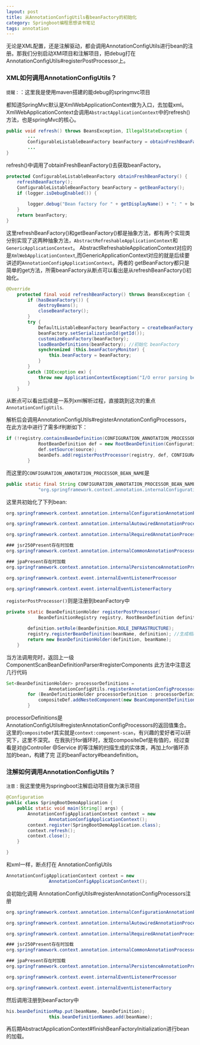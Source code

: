 ```yaml
---
layout: post
title: 从AnnotationConfigUtils看beanFactory的初始化
category: Springboot编程思想读书笔记
tags: annotation
---
```


无论是XML配置，还是注解驱动，都会调用AnnotationConfigUtils进行bean的注册。那我们分别启动XMl项目和注解项目，把debug打在AnnotationConfigUtils#registerPostProcessor上。

### XML如何调用AnnotationConfigUtils？
`提醒：`：这里我是使用maven搭建的能debug的springmvc项目

都知道SpringMvc默认是XmlWebApplicationContext做为入口，去加载xml。
XmlWebApplicationContext会调用`AbstractApplicationContext`中的refresh()方法，也是springMvc的核心。

```java
public void refresh() throws BeansException, IllegalStateException {
        ...
        ConfigurableListableBeanFactory beanFactory = obtainFreshBeanFactory();
        ...
}
```
refresh()中调用了obtainFreshBeanFactory()去获取beanFactory。

```java
protected ConfigurableListableBeanFactory obtainFreshBeanFactory() {
    refreshBeanFactory();
    ConfigurableListableBeanFactory beanFactory = getBeanFactory();
    if (logger.isDebugEnabled()) {
        
        logger.debug("Bean factory for " + getDisplayName() + ": " + beanFactory);
    }
    return beanFactory;
}
```
这里refreshBeanFactory()和getBeanFactory()都是抽象方法，都有两个实现类分别实现了这两种抽象方法，`AbstractRefreshableApplicationContext`和`GenericApplicationContext`。
AbstractRefreshableApplicationContext对应的是`XmlWebApplicationContext`,而GenericApplicationContext对应的就是后续要讲述的`AnnotationConfigApplicationContext`。两者的
getBeanFactory都只是简单的get方法，所需beanFactory从断点可以看出是从refreshBeanFactory()初始化。
```java
@Override
	protected final void refreshBeanFactory() throws BeansException {
		if (hasBeanFactory()) {
			destroyBeans();
			closeBeanFactory();
		}
		try {
			DefaultListableBeanFactory beanFactory = createBeanFactory(); //创建一个空的 beanFactory
			beanFactory.setSerializationId(getId());
			customizeBeanFactory(beanFactory);
			loadBeanDefinitions(beanFactory); //初始化 beanFactory
			synchronized (this.beanFactoryMonitor) {
				this.beanFactory = beanFactory;
			}
		}
		catch (IOException ex) {
			throw new ApplicationContextException("I/O error parsing bean definition source for " + getDisplayName(), ex);
		}
	}

```
从断点可以看出后续是一系列xml解析过程，直接跳到这次的重点`AnnotationConfigUtils`.

解析后会调用AnnotationConfigUtils#registerAnnotationConfigProcessors，在此方法中进行了需多if判断如下：
```java
if (!registry.containsBeanDefinition(CONFIGURATION_ANNOTATION_PROCESSOR_BEAN_NAME)) {
			RootBeanDefinition def = new RootBeanDefinition(ConfigurationClassPostProcessor.class);
			def.setSource(source);
			beanDefs.add(registerPostProcessor(registry, def, CONFIGURATION_ANNOTATION_PROCESSOR_BEAN_NAME));//注册到beanFactory
		}
```
而这里的`CONFIGURATION_ANNOTATION_PROCESSOR_BEAN_NAME`是
```java
public static final String CONFIGURATION_ANNOTATION_PROCESSOR_BEAN_NAME =
			"org.springframework.context.annotation.internalConfigurationAnnotationProcessor";
```
这里共初始化了下列bean:
```java
org.springframework.context.annotation.internalConfigurationAnnotationProcessor

org.springframework.context.annotation.internalAutowiredAnnotationProcessor

org.springframework.context.annotation.internalRequiredAnnotationProcessor

### jsr250Present存在时加载
org.springframework.context.annotation.internalCommonAnnotationProcessor

### jpaPresent存在时加载
org.springframework.context.annotation.internalPersistenceAnnotationProcessor

org.springframework.context.event.internalEventListenerProcessor

org.springframework.context.event.internalEventListenerFactory
```
`registerPostProcessor()`则是注册到beanFactory中
```java
private static BeanDefinitionHolder registerPostProcessor(
			BeanDefinitionRegistry registry, RootBeanDefinition definition, String beanName) {

		definition.setRole(BeanDefinition.ROLE_INFRASTRUCTURE);
		registry.registerBeanDefinition(beanName, definition); //生成相应的 bean
		return new BeanDefinitionHolder(definition, beanName);
	}
```
当方法调用完时，返回上一级ComponentScanBeanDefinitionParser#registerComponents
此方法中注意这几行代码
```java
Set<BeanDefinitionHolder> processorDefinitions =
                AnnotationConfigUtils.registerAnnotationConfigProcessors(readerContext.getRegistry(), source);
        for (BeanDefinitionHolder processorDefinition : processorDefinitions) {
            compositeDef.addNestedComponent(new BeanComponentDefinition(processorDefinition));
        }
```
processorDefinitions是AnnotationConfigUtils#registerAnnotationConfigProcessors的返回值集合。
这里的`compositeDef`其实就是`context:component-scan`，有兴趣的爱好者可以研究下，这里不深究。
在我执行for循环时，发现compositeDef是有值的，经过查看是对@Controller @Service 的等注解的扫描生成的实体类，再加上for循环添加的bean，构建了完
正的beanFactory#beandefinition。

### 注解如何调用AnnotationConfigUtils？
`注意：`我这里使用为springboot注解启动项目做为演示项目
```java
@Configuration
public class SpringBootDemoApplication {
	public static void main(String[] args) {
		AnnotationConfigApplicationContext context = new
				AnnotationConfigApplicationContext();
		context.register(SpringBootDemoApplication.class);
		context.refresh();
		context.close();
	}

}
```
和xml一样，断点打在 AnnotationConfigUtils
```java
AnnotationConfigApplicationContext context = new
				AnnotationConfigApplicationContext();
```
会初始化调用 AnnotationConfigUtils#registerAnnotationConfigProcessors注册
```java
org.springframework.context.annotation.internalConfigurationAnnotationProcessor

org.springframework.context.annotation.internalAutowiredAnnotationProcessor

org.springframework.context.annotation.internalRequiredAnnotationProcessor

### jsr250Present存在时加载
org.springframework.context.annotation.internalCommonAnnotationProcessor

### jpaPresent存在时加载
org.springframework.context.annotation.internalPersistenceAnnotationProcessor

org.springframework.context.event.internalEventListenerProcessor

org.springframework.context.event.internalEventListenerFactory
```
然后调用注册到beanFactory中
```java
his.beanDefinitionMap.put(beanName, beanDefinition);
                this.beanDefinitionNames.add(beanName);
```
再后期AbstractApplicationContext#finishBeanFactoryInitialization进行bean的加载。